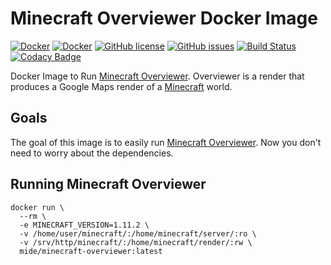 # Minecraft Overviewer Docker Image

[![Docker](https://img.shields.io/docker/pulls/mide/minecraft-overviewer.svg)](https://hub.docker.com/r/mide/minecraft-overviewer/) [![Docker](https://img.shields.io/docker/stars/mide/minecraft-overviewer.svg)](https://hub.docker.com/r/mide/minecraft-overviewer/) [![GitHub license](https://img.shields.io/badge/license-MIT-blue.svg)](https://raw.githubusercontent.com/mide/minecraft-overviewer/master/LICENSE) [![GitHub issues](https://img.shields.io/github/issues/mide/minecraft-overviewer.svg)](https://github.com/mide/minecraft-overviewer/issues) [![Build Status](https://travis-ci.org/mide/minecraft-overviewer.svg?branch=master)](https://travis-ci.org/mide/minecraft-overviewer) [![Codacy Badge](https://api.codacy.com/project/badge/Grade/2cbd7097dc6942dbb0cd44c33cd3dc39)](https://www.codacy.com/app/mide/minecraft-overviewer?utm_source=github.com&amp;utm_medium=referral&amp;utm_content=mide/minecraft-overviewer&amp;utm_campaign=Badge_Grade)

Docker Image to Run [Minecraft Overviewer](https://overviewer.org/). Overviewer is a render that produces a Google Maps render of a [Minecraft](https://minecraft.net/en/) world.

## Goals

The goal of this image is to easily run [Minecraft Overviewer](https://overviewer.org/). Now you don't need to worry about the dependencies.

## Running Minecraft Overviewer

```
docker run \
  --rm \
  -e MINECRAFT_VERSION=1.11.2 \
  -v /home/user/minecraft/:/home/minecraft/server/:ro \
  -v /srv/http/minecraft/:/home/minecraft/render/:rw \
  mide/minecraft-overviewer:latest
```
